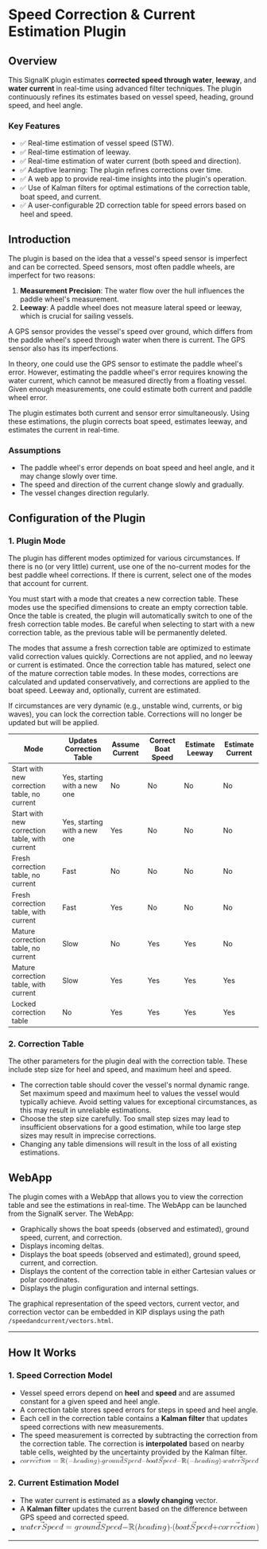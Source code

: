 # **Speed Correction & Current Estimation Plugin**

## **Overview**
This SignalK plugin estimates **corrected speed through water**, **leeway**, and **water current** in real-time using advanced filter techniques. The plugin continuously refines its estimates based on vessel speed, heading, ground speed, and heel angle.

### **Key Features**
- ✅ Real-time estimation of vessel speed (STW).
- ✅ Real-time estimation of leeway.
- ✅ Real-time estimation of water current (both speed and direction).
- ✅ Adaptive learning: The plugin refines corrections over time.
- ✅ A web app to provide real-time insights into the plugin's operation.
- ✅ Use of Kalman filters for optimal estimations of the correction table, boat speed, and current.
- ✅ A user-configurable 2D correction table for speed errors based on heel and speed.

## **Introduction**
The plugin is based on the idea that a vessel's speed sensor is imperfect and can be corrected. Speed sensors, most often paddle wheels, are imperfect for two reasons:
1. **Measurement Precision**: The water flow over the hull influences the paddle wheel's measurement.
2. **Leeway**: A paddle wheel does not measure lateral speed or leeway, which is crucial for sailing vessels.

A GPS sensor provides the vessel's speed over ground, which differs from the paddle wheel's speed through water when there is current. The GPS sensor also has its imperfections.

In theory, one could use the GPS sensor to estimate the paddle wheel's error. However, estimating the paddle wheel's error requires knowing the water current, which cannot be measured directly from a floating vessel. Given enough measurements, one could estimate both current and paddle wheel error.

The plugin estimates both current and sensor error simultaneously. Using these estimations, the plugin corrects boat speed, estimates leeway, and estimates the current in real-time.

### **Assumptions**
- The paddle wheel's error depends on boat speed and heel angle, and it may change slowly over time.
- The speed and direction of the current change slowly and gradually.
- The vessel changes direction regularly.

## **Configuration of the Plugin**

### **1. Plugin Mode**
The plugin has different modes optimized for various circumstances. If there is no (or very little) current, use one of the no-current modes for the best paddle wheel corrections. If there is current, select one of the modes that account for current.

You must start with a mode that creates a new correction table. These modes use the specified dimensions to create an empty correction table. Once the table is created, the plugin will automatically switch to one of the fresh correction table modes. Be careful when selecting to start with a new correction table, as the previous table will be permanently deleted.

The modes that assume a fresh correction table are optimized to estimate valid correction values quickly. Corrections are not applied, and no leeway or current is estimated. Once the correction table has matured, select one of the mature correction table modes. In these modes, corrections are calculated and updated conservatively, and corrections are applied to the boat speed. Leeway and, optionally, current are estimated.

If circumstances are very dynamic (e.g., unstable wind, currents, or big waves), you can lock the correction table. Corrections will no longer be updated but will be applied.

| Mode | Updates Correction Table | Assume Current | Correct Boat Speed | Estimate Leeway | Estimate Current |
|------|--------------------------|----------------|---------------------|-----------------|------------------|
| Start with new correction table, no current | Yes, starting with a new one | No | No | No | No |
| Start with new correction table, with current | Yes, starting with a new one | Yes | No | No | No |
| Fresh correction table, no current | Fast | No | No | No | No |
| Fresh correction table, with current | Fast | Yes | No | No | No |
| Mature correction table, no current | Slow | No | Yes | Yes | No |
| Mature correction table, with current | Slow | Yes | Yes | Yes | Yes |
| Locked correction table | No | Yes | Yes | Yes | Yes |

### **2. Correction Table**
The other parameters for the plugin deal with the correction table. These include step size for heel and speed, and maximum heel and speed.
- The correction table should cover the vessel's normal dynamic range. Set maximum speed and maximum heel to values the vessel would typically achieve. Avoid setting values for exceptional circumstances, as this may result in unreliable estimations.
- Choose the step size carefully. Too small step sizes may lead to insufficient observations for a good estimation, while too large step sizes may result in imprecise corrections.
- Changing any table dimensions will result in the loss of all existing estimations.

## **WebApp**
The plugin comes with a WebApp that allows you to view the correction table and see the estimations in real-time. The WebApp can be launched from the SignalK server. The WebApp:
- Graphically shows the boat speeds (observed and estimated), ground speed, current, and correction.
- Displays incoming deltas.
- Displays the boat speeds (observed and estimated), ground speed, current, and correction.
- Displays the content of the correction table in either Cartesian values or polar coordinates.
- Displays the plugin configuration and internal settings.

The graphical representation of the speed vectors, current vector, and correction vector can be embedded in KIP displays using the path `/speedandcurrent/vectors.html`.

---

## **How It Works**

### **1. Speed Correction Model**
- Vessel speed errors depend on **heel** and **speed** and are assumed constant for a given speed and heel angle.
- A correction table stores speed errors for steps in speed and heel angle.
- Each cell in the correction table contains a **Kalman filter** that updates speed corrections with new measurements.
- The speed measurement is corrected by subtracting the correction from the correction table. The correction is **interpolated** based on nearby table cells, weighted by the uncertainty provided by the Kalman filter.
- ![correction model](https://github.com/Asw1n/speedandcurrent/raw/main/correctionModel.png)

### **2. Current Estimation Model**
- The water current is estimated as a **slowly changing** vector.
- A **Kalman filter** updates the current based on the difference between GPS speed and corrected speed.
- ![current estimation model](https://github.com/Asw1n/speedandcurrent/raw/main/currentModel.png)

---


